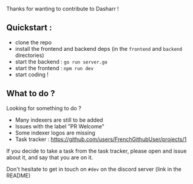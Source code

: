 Thanks for wanting to contribute to Dasharr !

## Quickstart :

- clone the repo
- install the frontend and backend deps (in the `frontend` and `backend` directories)
- start the backend : `go run server.go`
- start the frontend : `npm run dev`
- start coding !

## What to do ?

Looking for something to do ?

- Many indexers are still to be added
- Issues with the label "PR Welcome"
- Some indexer logos are missing
- Task tracker : https://github.com/users/FrenchGithubUser/projects/1

If you decide to take a task from the task tracker, please open and issue about it, and say that you are on it.

Don't hesitate to get in touch on `#dev` on the discord server (link in the README)
